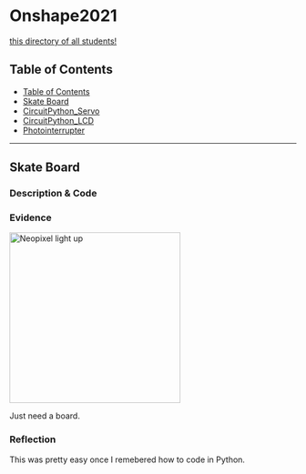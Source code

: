 # Onshape2021
[this directory of all students!](https://github.com/chssigma/Class_Accounts)

## Table of Contents
* [Table of Contents](#TableOfContents)
* [Skate Board](#SkateBoard)
* [CircuitPython_Servo](#CircuitPython_Servo)
* [CircuitPython_LCD](#CircuitPython_LCD)
* [Photointerrupter](#NextAssignment)
---

## Skate Board

### Description & Code





### Evidence

<img src="https://github.com/Jhouse53/CircuitPython/blob/main/GIF%20and%20Images/IMG_1004.gif?raw=true" alt="Neopixel light up" width="300">

Just need a board.

### Reflection
This was pretty easy once I remebered how to code in Python.


